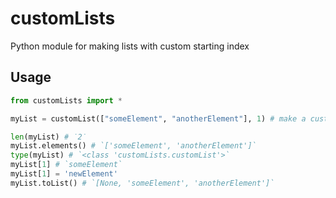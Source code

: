 # customLists
Python module for making lists with custom starting index

## Usage

```python
from customLists import *

myList = customList(["someElement", "anotherElement"], 1) # make a customList with the starting index `1`

len(myList) # ˙2˙
myList.elements() # `['someElement', 'anotherElement']`
type(myList) # `<class 'customLists.customList'>` 
myList[1] # `someElement`
myList[1] = 'newElement'
myList.toList() # `[None, 'someElement', 'anotherElement']`
```

